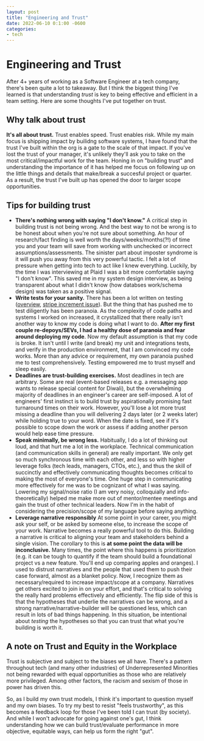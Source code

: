 ```yaml
---
layout: post
title: "Engineering and Trust"
date: 2022-06-10 0:1:00 -0600
categories:
- tech
---
```


# Engineering and Trust
After 4+ years of working as a Software Engineer at a tech company, there's been quite a lot to takeaway. But I think the biggest thing I've learned is that understanding _trust_ is key to being effective and efficient in a team setting. Here are some thoughts I've put together on trust. 

## Why talk about trust

**It's all about trust.** Trust enables speed. Trust enables risk. While my main focus is shipping impact by builidng software systems, I have found that the trust I've built within the org is a gate to the scale of that impact. If you've lost the trust of your manager, it's unlikely they'll ask you to take on the most critical/impactful work for the team. Honing in on "building trust" and understanding the importance of it has helped me focus on following up on the little things and details that make/break a succesful project or quarter. As a result, the trust I've built up has opened the door to larger scope opportunities. 

## Tips for building trust
* **There's nothing wrong with saying "I don't know."** A critical step in building trust is not being wrong. And the best way to not be wrong is to be honest about when you're not sure about something. An hour of research/fact finding is well worth the days/weeks/months(?!) of time you and your team will save from working with unchecked or incorrect assumptions/assessments. The sinister part about imposter syndrome is it will push you away from this very powerful tactic. I felt a lot of pressure when getting into tech to act like I knew everything. Luckily, by the time I was interviewing at Plaid I was a bit more comfortable saying "I don't know". This saved me in my system design interview, as being transparent about what I didn't know (how databses work/schema design) was taken as a positive signal. 
* **Write tests for your sanity.** There has been a lot written on testing ([overview](https://www.atlassian.com/continuous-delivery/software-testing/types-of-software-testing), [stripe increment issue](https://increment.com/testing/)). But the thing that has pushed me to test diligently has been paranoia. As the complexity of code paths and systems I worked on increased, it crystallized that there really isn't another way to know my code is doing what I want to do. **After my first couple re-depoys/SEVs, I had a healthy dose of paranoia and fear around deploying my code**. Now my default assumption is that my code is broke. It isn't until I write (and break) my unit and integrations tests, and verify in the production environment, that I am convinced my code works. More than any advice or requirement, my own paranoia pushed me to test comprehensively. Testing empowered me to trust myself and sleep easily.
* **Deadlines are trust-building exercises.** Most deadlines in tech are arbitrary. Some are real (event-based releases e.g. a messaging app wants to release special content for Diwali), but the overwhelming majority of deadlines in an engineer's career are self-imposed. A lot of engineers' first instinct is to build trust by aspirationally promising fast turnaround times on their work. However, you'll lose a lot more trust missing a deadline than you will delivering 2 days later (or 2 weeks later) while holding true to your word. When the date is fixed, see if it's possible to scope down the work or assess if adding another person would help ease time pressure.
* **Speak minimally, be wrong less.** Habitually, I do a lot of thinking out loud, and that hurt me a lot in the workplace. Technical communication (and communication skills in general) are really important. We only get so much synchronous time with each other, and less so with higher leverage folks (tech leads, managers, CTOs, etc.), and thus the skill of succinctly and effectively communicating thoughts becomes critical to making the most of everyone's time. One huge step in communicating more effectively for me was to be cognizant of what I was saying. Lowering my signal/noise ratio (I am very noisy, colloquially and info-theoretically) helped me make more out of mentor/mentee meetings and gain the trust of other technical leaders. Now I'm in the habit of considering the precision/scope of my language before saying anything. 
* **Leverage narrative responsibly** At some point in your career, you might ask your self, or be asked by someone else, to increase the scope of your work. Narrative becomes a really powerful tool to do this. Building a narrative is critical to aligning your team and stakeholders behind a single vision. The corollary to this is **at some point the data will be inconclusive.** Many times, the point where this happens is prioritization (e.g. it can be tough to quantify if the team should build a foundational project vs a new feature. You'll end up comparing apples and oranges). I used to distrust narratives and the people that used them to push their case forward, almost as a blanket policy. Now, I recognize them as necessary/required to increase impact/scope at a company. Narratives get others excited to join in on your effort, and that's critical to solving the really hard problems effectively and efficiently. The flip side of this is that the hypotheses that underlie the narratives can be wrong, and a strong narrative/narrative-builder will be questioned less, which can result in lots of bad things happening. In this situation, be intentional about _testing_ the hypotheses so that you can trust that what you're building is worth it.

## A note on Trust and Equity in the Workplace
Trust is subjective and subject to the biases we all have. There's a pattern throughout tech (and many other industries) of Underrepresented Minorities not being rewarded with equal opportunities as those who are relatively more privileged. Among other factors, the racism and sexism of those in power has driven this. 

So, as I build my own trust models, I think it's important to question myself and my own biases. To try my best to resist "feels trustworthy", as this becomes a feedback loop for those I've been told I can trust (by society). And while I won't advocate for going against one's gut, I think understanding how we can build trust/evaluate performance in more objective, equitable ways, can help us form the right "gut".

